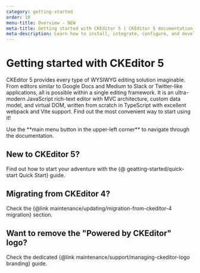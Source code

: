```yaml
---
category: getting-started
order: 10
menu-title: Overview - NEW
meta-title: Getting started with CKEditor 5 | CKEditor 5 documentation
meta-description: Learn how to install, integrate, configure, and develop CKEditor 5. Browse through the API documentation and online samples.
---
```


# Getting started with CKEditor&nbsp;5

CKEditor&nbsp;5 provides every type of WYSIWYG editing solution imaginable. From editors similar to Google Docs and Medium to Slack or Twitter-like applications, all is possible within a single editing framework. It is an ultra-modern JavaScript rich-text editor with MVC architecture, custom data model, and virtual DOM, written from scratch in TypeScript with excellent webpack and Vite support. Find out the most convenient way to start using it!

<span class="navigation-hint_mobile">
	<info-box>
		Use the **main menu button in the upper-left corner** to navigate through the documentation.
	</info-box>
</span>

## New to CKEditor&nbsp;5?

Find out how to start your adventure with the {@ geatting-started/quick-start Quick Start} guide.

## Migrating from CKEditor&nbsp;4?

Check the {@link maintenance/updating/migration-from-ckeditor-4 migration} section.
</info-box>

## Want to remove the "Powered by CKEditor" logo?

Check the dedicated {@link maintenance/support/managing-ckeditor-logo branding} guide.
